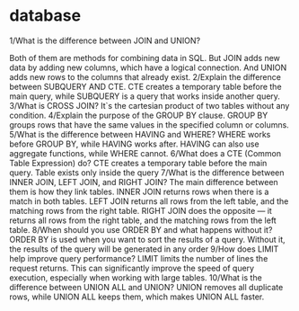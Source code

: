 # database
1/What is the difference between JOIN and UNION?

Both of them are methods for combining data in SQL. But JOIN adds new data by adding new columns, which have a logical connection. And UNION adds new rows to the columns that already exist.
2/Explain the difference between SUBQUERY AND CTE.
CTE creates a temporary table before the main query, while SUBQUERY is a query that works inside another query.
3/What is CROSS JOIN?
It`s the cartesian product of two tables without any condition.
4/Explain the purpose of the GROUP BY clause.
GROUP BY groups rows that have the same values in the specified column or columns.
5/What is the difference between HAVING and WHERE?
WHERE works before GROUP BY, while HAVING works after. HAVING can also use aggregate functions, while WHERE cannot.
6/What does a CTE (Common Table Expression) do?
CTE creates a temporary table before the main query. Table exists only inside the query
7/What is the difference between INNER JOIN, LEFT JOIN, and RIGHT JOIN?
The main difference between them is how they link tables. INNER JOIN returns rows when there is a match in both tables. LEFT JOIN returns all rows from the left table, and the matching rows from the right table. RIGHT JOIN does the opposite — it returns all rows from the right table, and the matching rows from the left table.
8/When should you use ORDER BY and what happens without it?
ORDER BY is used when you want to sort the results of a query. Without it, the results of the query will be generated in any order
9/How does LIMIT help improve query performance?
LIMIT limits the number of lines the request returns. This can significantly improve the speed of query execution, especially when working with large tables.
10/What is the difference between UNION ALL and UNION?
UNION removes all duplicate rows, while UNION ALL keeps them, which makes UNION ALL faster.

